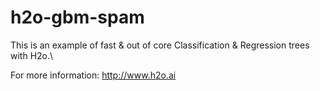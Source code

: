 # h2o-gbm-spam

This is an example of fast & out of core Classification & Regression trees with H2o.\

For more information:
http://www.h2o.ai
